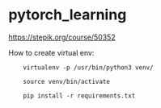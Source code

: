 # pytorch_learning

https://stepik.org/course/50352

How to create virtual env: 

        virtualenv -p /usr/bin/python3 venv/
        
        source venv/bin/activate
        
        pip install -r requirements.txt

